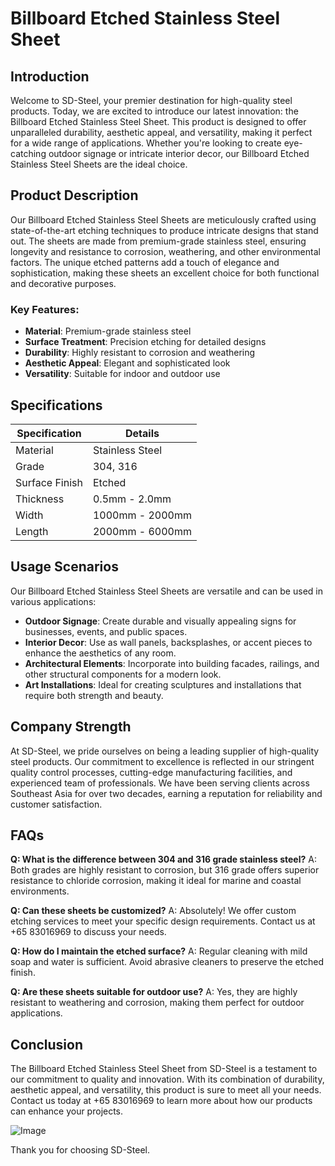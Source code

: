 # Billboard Etched Stainless Steel Sheet

## Introduction

Welcome to SD-Steel, your premier destination for high-quality steel products. Today, we are excited to introduce our latest innovation: the Billboard Etched Stainless Steel Sheet. This product is designed to offer unparalleled durability, aesthetic appeal, and versatility, making it perfect for a wide range of applications. Whether you're looking to create eye-catching outdoor signage or intricate interior decor, our Billboard Etched Stainless Steel Sheets are the ideal choice.

## Product Description

Our Billboard Etched Stainless Steel Sheets are meticulously crafted using state-of-the-art etching techniques to produce intricate designs that stand out. The sheets are made from premium-grade stainless steel, ensuring longevity and resistance to corrosion, weathering, and other environmental factors. The unique etched patterns add a touch of elegance and sophistication, making these sheets an excellent choice for both functional and decorative purposes.

### Key Features:
- **Material**: Premium-grade stainless steel
- **Surface Treatment**: Precision etching for detailed designs
- **Durability**: Highly resistant to corrosion and weathering
- **Aesthetic Appeal**: Elegant and sophisticated look
- **Versatility**: Suitable for indoor and outdoor use

## Specifications

| Specification | Details |
|---------------|---------|
| Material      | Stainless Steel |
| Grade         | 304, 316 |
| Surface Finish | Etched |
| Thickness     | 0.5mm - 2.0mm |
| Width         | 1000mm - 2000mm |
| Length        | 2000mm - 6000mm |

## Usage Scenarios

Our Billboard Etched Stainless Steel Sheets are versatile and can be used in various applications:

- **Outdoor Signage**: Create durable and visually appealing signs for businesses, events, and public spaces.
- **Interior Decor**: Use as wall panels, backsplashes, or accent pieces to enhance the aesthetics of any room.
- **Architectural Elements**: Incorporate into building facades, railings, and other structural components for a modern look.
- **Art Installations**: Ideal for creating sculptures and installations that require both strength and beauty.

## Company Strength

At SD-Steel, we pride ourselves on being a leading supplier of high-quality steel products. Our commitment to excellence is reflected in our stringent quality control processes, cutting-edge manufacturing facilities, and experienced team of professionals. We have been serving clients across Southeast Asia for over two decades, earning a reputation for reliability and customer satisfaction.

## FAQs

**Q: What is the difference between 304 and 316 grade stainless steel?**
A: Both grades are highly resistant to corrosion, but 316 grade offers superior resistance to chloride corrosion, making it ideal for marine and coastal environments.

**Q: Can these sheets be customized?**
A: Absolutely! We offer custom etching services to meet your specific design requirements. Contact us at +65 83016969 to discuss your needs.

**Q: How do I maintain the etched surface?**
A: Regular cleaning with mild soap and water is sufficient. Avoid abrasive cleaners to preserve the etched finish.

**Q: Are these sheets suitable for outdoor use?**
A: Yes, they are highly resistant to weathering and corrosion, making them perfect for outdoor applications.

## Conclusion

The Billboard Etched Stainless Steel Sheet from SD-Steel is a testament to our commitment to quality and innovation. With its combination of durability, aesthetic appeal, and versatility, this product is sure to meet all your needs. Contact us today at +65 83016969 to learn more about how our products can enhance your projects.

![Image](https://github.com/user-attachments/assets/2567258e-e124-4816-932d-1809bd27ef0b)

Thank you for choosing SD-Steel.